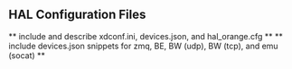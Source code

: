 ## HAL Configuration Files

** include and describe xdconf.ini, devices.json, and hal_orange.cfg **
** include devices.json snippets for zmq, BE, BW (udp), BW (tcp), and emu (socat) **

